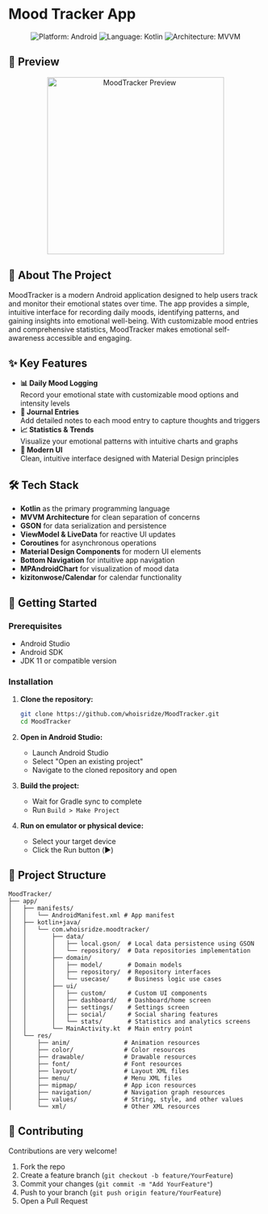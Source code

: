 # Mood Tracker App

<div align="center">
  <img src="https://img.shields.io/badge/Platform-Android-brightgreen.svg" alt="Platform: Android">
  <img src="https://img.shields.io/badge/Language-Kotlin-orange.svg" alt="Language: Kotlin">
  <img src="https://img.shields.io/badge/Architecture-MVVM-blue.svg" alt="Architecture: MVVM">
</div>

## 📸 Preview

<div align="center">
  <img src="https://github.com/user-attachments/assets/06a621b9-66ef-435e-958b-1fe00a965451" width="350" alt="MoodTracker Preview">
</div>

## 🎨 About The Project

MoodTracker is a modern Android application designed to help users track and monitor their emotional states over time. The app provides a simple, intuitive interface for recording daily moods, identifying patterns, and gaining insights into emotional well-being. With customizable mood entries and comprehensive statistics, MoodTracker makes emotional self-awareness accessible and engaging.

## ✨ Key Features

- **📊 Daily Mood Logging**  
  Record your emotional state with customizable mood options and intensity levels
- **📝 Journal Entries**  
  Add detailed notes to each mood entry to capture thoughts and triggers
- **📈 Statistics & Trends**  
  Visualize your emotional patterns with intuitive charts and graphs
- **📱 Modern UI**  
  Clean, intuitive interface designed with Material Design principles

## 🛠️ Tech Stack

- **Kotlin** as the primary programming language
- **MVVM Architecture** for clean separation of concerns
- **GSON** for data serialization and persistence
- **ViewModel & LiveData** for reactive UI updates
- **Coroutines** for asynchronous operations
- **Material Design Components** for modern UI elements
- **Bottom Navigation** for intuitive app navigation
- **MPAndroidChart** for visualization of mood data
- **kizitonwose/Calendar** for calendar functionality

## 🚀 Getting Started

### Prerequisites

- Android Studio
- Android SDK
- JDK 11 or compatible version

### Installation

1. **Clone the repository:**
   ```bash
   git clone https://github.com/whoisridze/MoodTracker.git
   cd MoodTracker
   ```

2. **Open in Android Studio:**
   - Launch Android Studio
   - Select "Open an existing project"
   - Navigate to the cloned repository and open

3. **Build the project:**
   - Wait for Gradle sync to complete
   - Run `Build > Make Project`

4. **Run on emulator or physical device:**
   - Select your target device 
   - Click the Run button (▶️)

## 📂 Project Structure

```
MoodTracker/
├── app/
│   ├── manifests/
│   │   └── AndroidManifest.xml # App manifest
│   ├── kotlin+java/
│   │   └── com.whoisridze.moodtracker/
│   │       ├── data/
│   │       │   ├── local.gson/  # Local data persistence using GSON
│   │       │   └── repository/  # Data repositories implementation
│   │       ├── domain/
│   │       │   ├── model/       # Domain models
│   │       │   ├── repository/  # Repository interfaces
│   │       │   └── usecase/     # Business logic use cases
│   │       ├── ui/
│   │       │   ├── custom/      # Custom UI components
│   │       │   ├── dashboard/   # Dashboard/home screen
│   │       │   ├── settings/    # Settings screen
│   │       │   ├── social/      # Social sharing features
│   │       │   └── stats/       # Statistics and analytics screens
│   │       └── MainActivity.kt  # Main entry point
│   └── res/
│       ├── anim/               # Animation resources
│       ├── color/              # Color resources
│       ├── drawable/           # Drawable resources
│       ├── font/               # Font resources
│       ├── layout/             # Layout XML files
│       ├── menu/               # Menu XML files
│       ├── mipmap/             # App icon resources
│       ├── navigation/         # Navigation graph resources
│       ├── values/             # String, style, and other values
│       └── xml/                # Other XML resources
```

## 🤝 Contributing

Contributions are very welcome!

1. Fork the repo
2. Create a feature branch (`git checkout -b feature/YourFeature`)
3. Commit your changes (`git commit -m "Add YourFeature"`)
4. Push to your branch (`git push origin feature/YourFeature`)
5. Open a Pull Request
